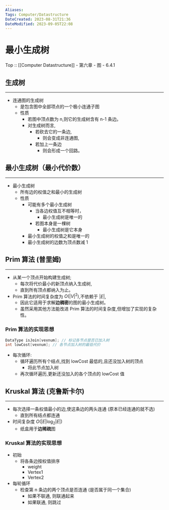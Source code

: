 ```yaml
---
Aliases: 
Tags: Computer/Datastructure 
DateCreated: 2023-08-31T21:36
DateModified: 2023-09-05T22:08
---
```

# 最小生成树

Top :: [[Computer Datastructure]] - 第六章 - 图 - 6.4.1

## 生成树
----
- 连通图的生成树
	- 是包含图中全部项点的一个极小连通子图
	- 性质
		- 若图中顶点数为 n,则它的生成树含有 n-1 条边。
		- 对生成树而言,
			- 若砍去它的一条边,
				- 则会变成非连通图,
			- 若加上一条边
				- 则会形成一个回路。
## 最小生成树（最小代价数）
---
- 最小生成树
	- 所有边的权值之和最小的生成树
	- 性质
		- 可能有多个最小生成树
			- 当各边权值互不相等时，
				- 最小生成树是唯一的
			- 若图本身是一棵树
				- 最小生成树是它本身
		- 最小生成树的权值之和是唯一的
		- 最小生成树的边数为顶点数减 1

## Prim 算法 (普里姆)
---
- 从某一个顶点开始构建生成树;
	- 每次将代价最小的新顶点纳入生成树,
	- 直到所有顶点都纳入为止。
- Prim 算法的时间复杂度为 $O(|V|^{2})$,不依赖于 $|E|$,
	- 因此它适用于求解**边稠密**的图的最小生成树。
	- 虽然采用其他方法能改进 Prim 算法的时间复杂度,但增加了实现的复杂性。

### Prim 算法的实现思想

```cpp
DataType isJoin[vexnum]; // 标记各节点是否已加入树
int lowCost[vexnum]; // 各节点加入树的最低代价
```

- 每次循环:
	- 循环遍历所有个结点,找到 lowCost 最低的,且还没加入树的顶点
		- 将此节点加入树
	- 再次循环遍历,更新还没加入的各个顶点的 lowCost 值

## Kruskal 算法 (克鲁斯卡尔)
---
- 每次选择一条权值最小的边,使这条边的两头连通 (原本已经连通的就不选)
	- 直到所有结点都连通
- 时间复杂度 $O(|E|\log_{2}|E|)$
	- 纸盒用于**边稀疏**图

### Kruskal 算法的实现思想

- 初始
	- 将各条边按权值排序
		- weight
		- Vertex1
		- Vertex2
- 每轮循环
	- 检查第 n 条边的两个顶点是否连通 (是否属于同一个集合)
		- 如果不联通, 则联通起来
		- 如果联通, 则跳过
